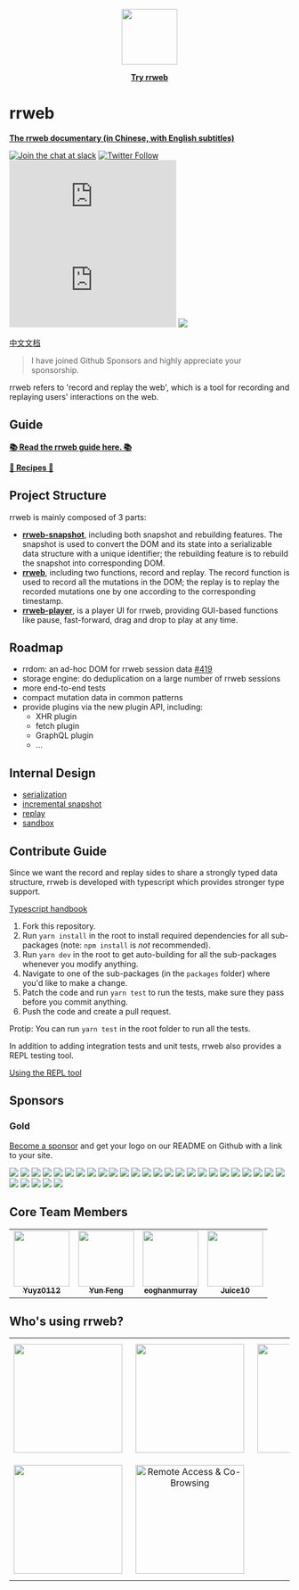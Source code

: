 <p align="center">
  <img width="100px" height="100px" src="https://www.rrweb.io/favicon.png">
</p>
<p align="center">
  <a href="https://www.rrweb.io/" style="font-weight: bold">Try rrweb</a>
</p>

# rrweb

**[The rrweb documentary (in Chinese, with English subtitles)](https://www.bilibili.com/video/BV1wL4y1B7wN?share_source=copy_web)**

[![Join the chat at slack](https://img.shields.io/badge/slack-@rrweb-teal.svg?logo=slack)](https://join.slack.com/t/rrweb/shared_invite/zt-siwoc6hx-uWay3s2wyG8t5GpZVb8rWg)
[![Twitter Follow](https://img.shields.io/badge/twitter-@rrweb__io-teal.svg?logo=twitter)](https://twitter.com/rrweb_io)
![total gzip size](https://img.badgesize.io/https://cdn.jsdelivr.net/npm/rrweb@latest/dist/rrweb.min.js?compression=gzip&label=total%20gzip%20size)
![recorder gzip size](https://img.badgesize.io/https://cdn.jsdelivr.net/npm/rrweb@latest/dist/record/rrweb-record.min.js?compression=gzip&label=recorder%20gzip%20size)
[![](https://data.jsdelivr.com/v1/package/npm/rrweb/badge)](https://www.jsdelivr.com/package/npm/rrweb)

[中文文档](./README.zh_CN.md)

> I have joined Github Sponsors and highly appreciate your sponsorship.

rrweb refers to 'record and replay the web', which is a tool for recording and replaying users' interactions on the web.

## Guide

[**📚 Read the rrweb guide here. 📚**](./guide.md)

[**🍳 Recipes 🍳**](./docs/recipes/index.md)

## Project Structure

rrweb is mainly composed of 3 parts:

- **[rrweb-snapshot](https://github.com/rrweb-io/rrweb/tree/master/packages/rrweb-snapshot/)**, including both snapshot and rebuilding features. The snapshot is used to convert the DOM and its state into a serializable data structure with a unique identifier; the rebuilding feature is to rebuild the snapshot into corresponding DOM.
- **[rrweb](https://github.com/rrweb-io/rrweb)**, including two functions, record and replay. The record function is used to record all the mutations in the DOM; the replay is to replay the recorded mutations one by one according to the corresponding timestamp.
- **[rrweb-player](https://github.com/rrweb-io/rrweb/tree/master/packages/rrweb-player/)**, is a player UI for rrweb, providing GUI-based functions like pause, fast-forward, drag and drop to play at any time.

## Roadmap

- rrdom: an ad-hoc DOM for rrweb session data [#419](https://github.com/rrweb-io/rrweb/issues/419)
- storage engine: do deduplication on a large number of rrweb sessions
- more end-to-end tests
- compact mutation data in common patterns
- provide plugins via the new plugin API, including:
  - XHR plugin
  - fetch plugin
  - GraphQL plugin
  - ...

## Internal Design

- [serialization](./docs/serialization.md)
- [incremental snapshot](./docs/observer.md)
- [replay](./docs/replay.md)
- [sandbox](./docs/sandbox.md)

## Contribute Guide

Since we want the record and replay sides to share a strongly typed data structure, rrweb is developed with typescript which provides stronger type support.

[Typescript handbook](https://www.typescriptlang.org/docs/handbook/declaration-files/introduction.html)

1. Fork this repository.
2. Run `yarn install` in the root to install required dependencies for all sub-packages (note: `npm install` is _not_ recommended).
3. Run `yarn dev` in the root to get auto-building for all the sub-packages whenever you modify anything.
4. Navigate to one of the sub-packages (in the `packages` folder) where you'd like to make a change.
5. Patch the code and run `yarn test` to run the tests, make sure they pass before you commit anything.
6. Push the code and create a pull request.

Protip: You can run `yarn test` in the root folder to run all the tests.

In addition to adding integration tests and unit tests, rrweb also provides a REPL testing tool.

[Using the REPL tool](./guide.md#REPL-tool)

## Sponsors

### Gold

[Become a sponsor](https://opencollective.com/rrweb#sponsor) and get your logo on our README on Github with a link to your site.

<div>

<a href="https://opencollective.com/rrweb/goldsponsor/0/website?requireActive=false" target="_blank"><img src="https://opencollective.com/rrweb/goldsponsor/0/avatar.svg?requireActive=false"></a>
<a href="https://opencollective.com/rrweb/goldsponsor/1/website?requireActive=false" target="_blank"><img src="https://opencollective.com/rrweb/goldsponsor/1/avatar.svg?requireActive=false"></a>
<a href="https://opencollective.com/rrweb/goldsponsor/2/website?requireActive=false" target="_blank"><img src="https://opencollective.com/rrweb/goldsponsor/2/avatar.svg?requireActive=false"></a>
<a href="https://opencollective.com/rrweb/goldsponsor/3/website?requireActive=false" target="_blank"><img src="https://opencollective.com/rrweb/goldsponsor/3/avatar.svg?requireActive=false"></a>
<a href="https://opencollective.com/rrweb/goldsponsor/4/website?requireActive=false" target="_blank"><img src="https://opencollective.com/rrweb/goldsponsor/4/avatar.svg?requireActive=false"></a>
<a href="https://opencollective.com/rrweb/goldsponsor/5/website?requireActive=false" target="_blank"><img src="https://opencollective.com/rrweb/goldsponsor/5/avatar.svg?requireActive=false"></a>
<a href="https://opencollective.com/rrweb/goldsponsor/6/website?requireActive=false" target="_blank"><img src="https://opencollective.com/rrweb/goldsponsor/6/avatar.svg?requireActive=false"></a>
<a href="https://opencollective.com/rrweb/goldsponsor/7/website?requireActive=false" target="_blank"><img src="https://opencollective.com/rrweb/goldsponsor/7/avatar.svg?requireActive=false"></a>
<a href="https://opencollective.com/rrweb/goldsponsor/8/website?requireActive=false" target="_blank"><img src="https://opencollective.com/rrweb/goldsponsor/8/avatar.svg?requireActive=false"></a>
<a href="https://opencollective.com/rrweb/goldsponsor/9/website?requireActive=false" target="_blank"><img src="https://opencollective.com/rrweb/goldsponsor/9/avatar.svg?requireActive=false"></a>
<a href="https://opencollective.com/rrweb/goldsponsor/10/website?requireActive=false" target="_blank"><img src="https://opencollective.com/rrweb/goldsponsor/10/avatar.svg?requireActive=false"></a>
<a href="https://opencollective.com/rrweb/goldsponsor/11/website?requireActive=false" target="_blank"><img src="https://opencollective.com/rrweb/goldsponsor/11/avatar.svg?requireActive=false"></a>
<a href="https://opencollective.com/rrweb/goldsponsor/12/website?requireActive=false" target="_blank"><img src="https://opencollective.com/rrweb/goldsponsor/12/avatar.svg?requireActive=false"></a>
<a href="https://opencollective.com/rrweb/goldsponsor/13/website?requireActive=false" target="_blank"><img src="https://opencollective.com/rrweb/goldsponsor/13/avatar.svg?requireActive=false"></a>
<a href="https://opencollective.com/rrweb/goldsponsor/14/website?requireActive=false" target="_blank"><img src="https://opencollective.com/rrweb/goldsponsor/14/avatar.svg?requireActive=false"></a>
<a href="https://opencollective.com/rrweb/goldsponsor/15/website?requireActive=false" target="_blank"><img src="https://opencollective.com/rrweb/goldsponsor/15/avatar.svg?requireActive=false"></a>
<a href="https://opencollective.com/rrweb/goldsponsor/16/website?requireActive=false" target="_blank"><img src="https://opencollective.com/rrweb/goldsponsor/16/avatar.svg?requireActive=false"></a>
<a href="https://opencollective.com/rrweb/goldsponsor/17/website?requireActive=false" target="_blank"><img src="https://opencollective.com/rrweb/goldsponsor/17/avatar.svg?requireActive=false"></a>
<a href="https://opencollective.com/rrweb/goldsponsor/18/website?requireActive=false" target="_blank"><img src="https://opencollective.com/rrweb/goldsponsor/18/avatar.svg?requireActive=false"></a>
<a href="https://opencollective.com/rrweb/goldsponsor/19/website?requireActive=false" target="_blank"><img src="https://opencollective.com/rrweb/goldsponsor/19/avatar.svg?requireActive=false"></a>
<a href="https://opencollective.com/rrweb/goldsponsor/20/website?requireActive=false" target="_blank"><img src="https://opencollective.com/rrweb/goldsponsor/20/avatar.svg?requireActive=false"></a>
<a href="https://opencollective.com/rrweb/goldsponsor/21/website?requireActive=false" target="_blank"><img src="https://opencollective.com/rrweb/goldsponsor/21/avatar.svg?requireActive=false"></a>
<a href="https://opencollective.com/rrweb/goldsponsor/22/website?requireActive=false" target="_blank"><img src="https://opencollective.com/rrweb/goldsponsor/22/avatar.svg?requireActive=false"></a>
<a href="https://opencollective.com/rrweb/goldsponsor/23/website?requireActive=false" target="_blank"><img src="https://opencollective.com/rrweb/goldsponsor/23/avatar.svg?requireActive=false"></a>
<a href="https://opencollective.com/rrweb/goldsponsor/24/website?requireActive=false" target="_blank"><img src="https://opencollective.com/rrweb/goldsponsor/24/avatar.svg?requireActive=false"></a>
<a href="https://opencollective.com/rrweb/goldsponsor/25/website?requireActive=false" target="_blank"><img src="https://opencollective.com/rrweb/goldsponsor/25/avatar.svg?requireActive=false"></a>
<a href="https://opencollective.com/rrweb/goldsponsor/26/website?requireActive=false" target="_blank"><img src="https://opencollective.com/rrweb/goldsponsor/26/avatar.svg?requireActive=false"></a>
<a href="https://opencollective.com/rrweb/goldsponsor/27/website?requireActive=false" target="_blank"><img src="https://opencollective.com/rrweb/goldsponsor/27/avatar.svg?requireActive=false"></a>
<a href="https://opencollective.com/rrweb/goldsponsor/28/website?requireActive=false" target="_blank"><img src="https://opencollective.com/rrweb/goldsponsor/28/avatar.svg?requireActive=false"></a>
<a href="https://opencollective.com/rrweb/goldsponsor/29/website?requireActive=false" target="_blank"><img src="https://opencollective.com/rrweb/goldsponsor/29/avatar.svg?requireActive=false"></a>

</div>

## Core Team Members

<table>
  <tr>
    <td align="center">
      <a href="https://github.com/Yuyz0112">
        <img
          src="https://avatars.githubusercontent.com/u/13651389?s=100"
          width="100px;"
          alt=""
        />
        <br /><sub><b>Yuyz0112</b></sub>
      </a>
    </td>
    <td align="center">
      <a href="https://github.com/YunFeng0817">
        <img
          src="https://avatars.githubusercontent.com/u/27533910?s=100"
          width="100px;"
          alt=""
        />
        <br /><sub><b>Yun Feng</b></sub>
      </a>
    </td>
    <td align="center">
      <a href="https://github.com/eoghanmurray">
        <img
          src="https://avatars.githubusercontent.com/u/156780?s=100"
          width="100px;"
          alt=""
        />
        <br /><sub><b>eoghanmurray</b></sub>
      </a>
    </td>
    <td align="center">
      <a href="https://github.com/Juice10">
        <img
          src="https://avatars.githubusercontent.com/u/4106?s=100"
          width="100px;"
          alt=""
        />
        <br /><sub><b>Juice10</b></sub>
      </a>
    </td>
  </tr>
</table>

## Who's using rrweb?

<table>
  <tr>
    <td align="center">
      <a href="http://www.smartx.com/" target="_blank">
        <img width="195px" src="https://www.rrweb.io/logos/smartx.png">
      </a>
    </td>
    <td align="center">
      <a href="https://posthog.com?utm_source=rrweb&utm_medium=sponsorship&utm_campaign=open-source-sponsorship" target="_blank">
        <img width="195px" src="https://www.rrweb.io/logos/posthog.png">
      </a>
    </td>
    <td align="center">
      <a href="https://statcounter.com/session-replay/" target="_blank">
        <img width="195px" src="https://statcounter.com/images/logo-statcounter-arc-blue.svg">
      </a>
    </td>
    <td align="center">
      <a href="https://cux.io" target="_blank">
        <img style="padding: 8px" alt="The first ever UX automation tool" width="195px" src="https://cux.io/cux-logo.svg">
      </a>
    </td>
  </tr>
    <tr>
    <td align="center">
      <a href="https://recordonce.com/" target="_blank">
        <img width="195px" src="https://uploads-ssl.webflow.com/5f3d133183156245630d4446/5f3d1940abe8db8612c23521_Record-Once-logo-554x80px.svg">
      </a>
    </td>
    <td align="center">
      <a href="https://remsupp.com" target="_blank">
        <img style="padding: 8px" alt="Remote Access & Co-Browsing" width="195px" src="https://remsupp.com/images/logo.png">
      </a>
    </td>
  </tr>
</table>
